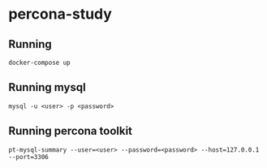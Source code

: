 # percona-study

## Running
```
docker-compose up
```

## Running mysql
```
mysql -u <user> -p <password>
```

## Running percona toolkit
```
pt-mysql-summary --user=<user> --password=<password> --host=127.0.0.1 --port=3306
```